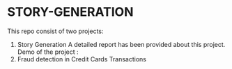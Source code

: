 # STORY-GENERATION
This repo consist of two projects:
1. Story Generation
A detailed report has been provided about this project.
Demo of the project : 
3. Fraud detection in Credit Cards Transactions

